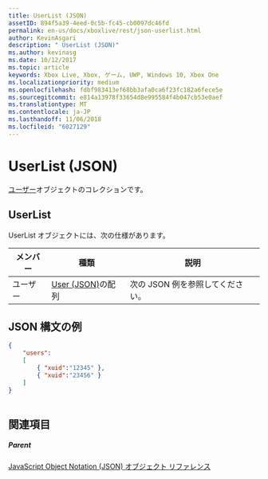 ```yaml
---
title: UserList (JSON)
assetID: 894f5a39-4eed-0c5b-fc45-cb0097dc46fd
permalink: en-us/docs/xboxlive/rest/json-userlist.html
author: KevinAsgari
description: " UserList (JSON)"
ms.author: kevinasg
ms.date: 10/12/2017
ms.topic: article
keywords: Xbox Live, Xbox, ゲーム, UWP, Windows 10, Xbox One
ms.localizationpriority: medium
ms.openlocfilehash: fdbf983413ef68bb3afa0ca6f23fc182a6fece5e
ms.sourcegitcommit: e814a13978f33654d8e995584f4b047cb53e0aef
ms.translationtype: MT
ms.contentlocale: ja-JP
ms.lasthandoff: 11/06/2018
ms.locfileid: "6027129"
---
```

# <a name="userlist-json"></a>UserList (JSON)
[ユーザー](json-user.md)オブジェクトのコレクションです。 
<a id="ID4ER"></a>

 
## <a name="userlist"></a>UserList
 
UserList オブジェクトには、次の仕様があります。
 
| メンバー| 種類| 説明| 
| --- | --- | --- | 
| ユーザー| [User (JSON)](json-user.md)の配列| 次の JSON 例を参照してください。| 
  
<a id="ID4EPB"></a>

 
## <a name="sample-json-syntax"></a>JSON 構文の例
 

```json
{
    "users":
    [
        { "xuid":"12345" },
        { "xuid":"23456" }
    ] 
}
    
```

  
<a id="ID4EYB"></a>

 
## <a name="see-also"></a>関連項目
 
<a id="ID4E1B"></a>

 
##### <a name="parent"></a>Parent 

[JavaScript Object Notation (JSON) オブジェクト リファレンス](atoc-xboxlivews-reference-json.md)

   